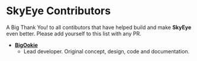 # SkyEye Contributors
A Big Thank You! to all contibutors that have helped build and make **SkyEye** even better.
Please add yourself to this list with any PR.

- **[BigOokie](https://github.com/BigOokie)**
    - Lead developer. Original concept, design, code and documentation.

